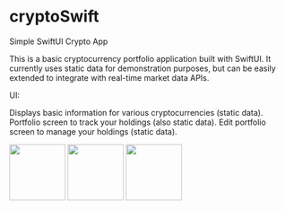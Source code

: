 # cryptoSwift
Simple SwiftUI Crypto App

This is a basic cryptocurrency portfolio application built with SwiftUI. It currently uses static data for demonstration purposes, but can be easily extended to integrate with real-time market data APIs.

UI:

Displays basic information for various cryptocurrencies (static data).
Portfolio screen to track your holdings (also static data).
Edit portfolio screen to manage your holdings (static data).

<img src="https://github.com/user-attachments/assets/c81e7921-8303-4ff8-a05b-a68e2230951c" width="100" height="100">
<img src="https://github.com/user-attachments/assets/fcacd891-f998-4c1e-81a6-2310ccaf77fc" width="100"  height="100">
<img src="https://github.com/user-attachments/assets/add4f0db-2506-4b31-8b02-c887b014b314" width="100"  height="100">


